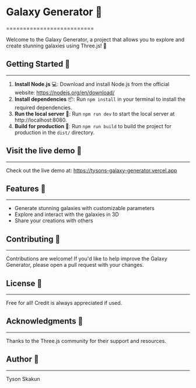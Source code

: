 # Galaxy Generator 🚀
==========================

Welcome to the Galaxy Generator, a project that allows you to explore and create stunning galaxies using Three.js! 🌌

## Getting Started 🎉
--------------------

1. **Install Node.js** 💻: Download and install Node.js from the official website: https://nodejs.org/en/download/
2. **Install dependencies** 📦: Run `npm install` in your terminal to install the required dependencies.
3. **Run the local server** 🚀: Run `npm run dev` to start the local server at http://localhost:8080.
4. **Build for production** 🚧: Run `npm run build` to build the project for production in the `dist/` directory.

## Visit the live demo 🚀
-----------------------

Check out the live demo at: https://tysons-galaxy-generator.vercel.app

## Features 🌟
------------

* Generate stunning galaxies with customizable parameters
* Explore and interact with the galaxies in 3D
* Share your creations with others

## Contributing 🤝
----------------

Contributions are welcome! If you'd like to help improve the Galaxy Generator, please open a pull request with your changes.

## License 📜
---------

Free for all! Credit is always appreciated if used.

## Acknowledgments 🙏
--------------------

Thanks to the Three.js community for their support and resources.

## Author 👋
----------

Tyson Skakun

